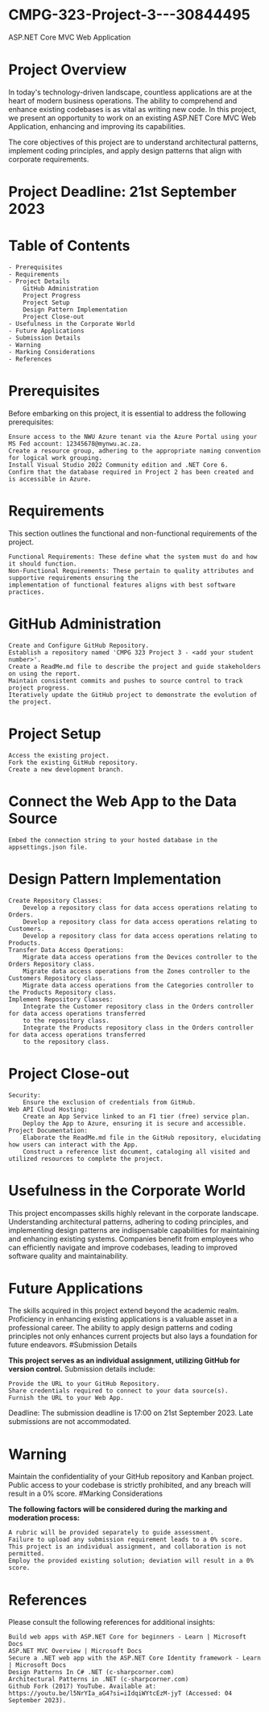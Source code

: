 # CMPG-323-Project-3---30844495
ASP.NET Core MVC Web Application 

# Project Overview

In today's technology-driven landscape, countless applications are at the heart of modern business operations. The ability to comprehend and enhance existing codebases is as vital as writing new code. In this project, we present an opportunity to work on an existing ASP.NET Core MVC Web Application, enhancing and improving its capabilities.

The core objectives of this project are to understand architectural patterns, implement coding principles, and apply design patterns that align with corporate requirements.

# Project Deadline: 21st September 2023
# Table of Contents

    - Prerequisites
    - Requirements
    - Project Details
        GitHub Administration
        Project Progress
        Project Setup
        Design Pattern Implementation
        Project Close-out
    - Usefulness in the Corporate World
    - Future Applications
    - Submission Details
    - Warning
    - Marking Considerations
    - References

# Prerequisites

Before embarking on this project, it is essential to address the following prerequisites:

    Ensure access to the NWU Azure tenant via the Azure Portal using your MS Fed account: 12345678@mynwu.ac.za.
    Create a resource group, adhering to the appropriate naming convention for logical work grouping.
    Install Visual Studio 2022 Community edition and .NET Core 6.
    Confirm that the database required in Project 2 has been created and is accessible in Azure.

# Requirements

This section outlines the functional and non-functional requirements of the project.

    Functional Requirements: These define what the system must do and how it should function.
    Non-Functional Requirements: These pertain to quality attributes and supportive requirements ensuring the 
    implementation of functional features aligns with best software practices.

# GitHub Administration

    Create and Configure GitHub Repository.
    Establish a repository named 'CMPG 323 Project 3 - <add your student number>'.
    Create a ReadMe.md file to describe the project and guide stakeholders on using the report.
    Maintain consistent commits and pushes to source control to track project progress.
    Iteratively update the GitHub project to demonstrate the evolution of the project.

# Project Setup

    Access the existing project.
    Fork the existing GitHub repository.
    Create a new development branch.

# Connect the Web App to the Data Source

    Embed the connection string to your hosted database in the appsettings.json file.

# Design Pattern Implementation

    Create Repository Classes:
        Develop a repository class for data access operations relating to Orders.
        Develop a repository class for data access operations relating to Customers.
        Develop a repository class for data access operations relating to Products.
    Transfer Data Access Operations:
        Migrate data access operations from the Devices controller to the Orders Repository class.
        Migrate data access operations from the Zones controller to the Customers Repository class.
        Migrate data access operations from the Categories controller to the Products Repository class.
    Implement Repository Classes:
        Integrate the Customer repository class in the Orders controller for data access operations transferred
        to the repository class.
        Integrate the Products repository class in the Orders controller for data access operations transferred
        to the repository class.

# Project Close-out

    Security:
        Ensure the exclusion of credentials from GitHub.
    Web API Cloud Hosting:
        Create an App Service linked to an F1 tier (free) service plan.
        Deploy the App to Azure, ensuring it is secure and accessible.
    Project Documentation:
        Elaborate the ReadMe.md file in the GitHub repository, elucidating how users can interact with the App.
        Construct a reference list document, cataloging all visited and utilized resources to complete the project.

# Usefulness in the Corporate World

This project encompasses skills highly relevant in the corporate landscape. Understanding architectural patterns, adhering
to coding principles, and implementing design patterns are indispensable capabilities for maintaining and enhancing existing 
systems. Companies benefit from employees who can efficiently navigate and improve codebases, leading to improved software 
quality and maintainability.
# Future Applications

The skills acquired in this project extend beyond the academic realm. Proficiency in enhancing existing applications is a 
valuable asset in a professional career. The ability to apply design patterns and coding principles not only enhances current
projects but also lays a foundation for future endeavors.
#Submission Details

**This project serves as an individual assignment, utilizing GitHub for version control.** Submission details include:

    Provide the URL to your GitHub Repository.
    Share credentials required to connect to your data source(s).
    Furnish the URL to your Web App.

Deadline: The submission deadline is 17:00 on 21st September 2023. Late submissions are not accommodated.
# Warning

Maintain the confidentiality of your GitHub repository and Kanban project. Public access to your codebase is strictly 
prohibited, and any breach will result in a 0% score.
#Marking Considerations

**The following factors will be considered during the marking and moderation process:**

    A rubric will be provided separately to guide assessment.
    Failure to upload any submission requirement leads to a 0% score.
    This project is an individual assignment, and collaboration is not permitted.
    Employ the provided existing solution; deviation will result in a 0% score.

# References

Please consult the following references for additional insights:

    Build web apps with ASP.NET Core for beginners - Learn | Microsoft Docs
    ASP.NET MVC Overview | Microsoft Docs
    Secure a .NET web app with the ASP.NET Core Identity framework - Learn | Microsoft Docs
    Design Patterns In C# .NET (c-sharpcorner.com)
    Architectural Patterns in .NET (c-sharpcorner.com)
    Github Fork (2017) YouTube. Available at: https://youtu.be/l5NrYIa_aG4?si=iIdqiWYtcEzM-jyT (Accessed: 04 September 2023). 
